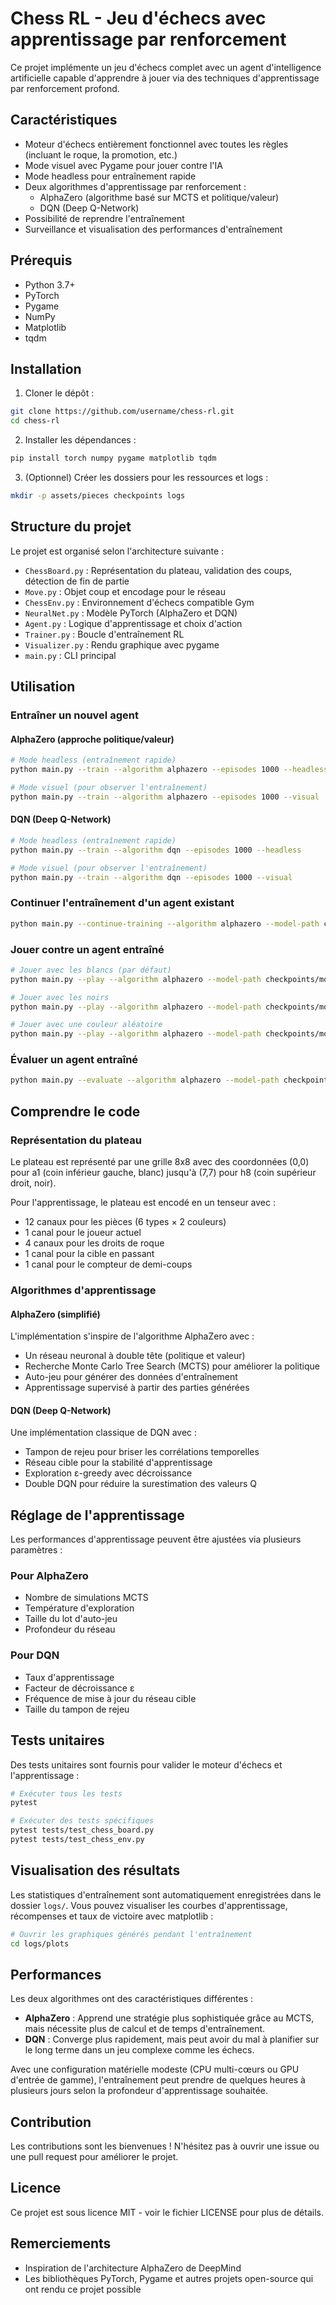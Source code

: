 # Chess RL - Jeu d'échecs avec apprentissage par renforcement

Ce projet implémente un jeu d'échecs complet avec un agent d'intelligence artificielle capable d'apprendre à jouer via des techniques d'apprentissage par renforcement profond.

## Caractéristiques

- Moteur d'échecs entièrement fonctionnel avec toutes les règles (incluant le roque, la promotion, etc.)
- Mode visuel avec Pygame pour jouer contre l'IA
- Mode headless pour entraînement rapide
- Deux algorithmes d'apprentissage par renforcement :
  - AlphaZero (algorithme basé sur MCTS et politique/valeur)
  - DQN (Deep Q-Network)
- Possibilité de reprendre l'entraînement
- Surveillance et visualisation des performances d'entraînement

## Prérequis

- Python 3.7+
- PyTorch
- Pygame
- NumPy
- Matplotlib
- tqdm

## Installation

1. Cloner le dépôt :
```bash
git clone https://github.com/username/chess-rl.git
cd chess-rl
```

2. Installer les dépendances :
```bash
pip install torch numpy pygame matplotlib tqdm
```

3. (Optionnel) Créer les dossiers pour les ressources et logs :
```bash
mkdir -p assets/pieces checkpoints logs
```

## Structure du projet

Le projet est organisé selon l'architecture suivante :

- `ChessBoard.py` : Représentation du plateau, validation des coups, détection de fin de partie
- `Move.py` : Objet coup et encodage pour le réseau
- `ChessEnv.py` : Environnement d'échecs compatible Gym
- `NeuralNet.py` : Modèle PyTorch (AlphaZero et DQN)
- `Agent.py` : Logique d'apprentissage et choix d'action
- `Trainer.py` : Boucle d'entraînement RL
- `Visualizer.py` : Rendu graphique avec pygame
- `main.py` : CLI principal

## Utilisation

### Entraîner un nouvel agent

#### AlphaZero (approche politique/valeur)

```bash
# Mode headless (entraînement rapide)
python main.py --train --algorithm alphazero --episodes 1000 --headless

# Mode visuel (pour observer l'entraînement)
python main.py --train --algorithm alphazero --episodes 1000 --visual
```

#### DQN (Deep Q-Network)

```bash
# Mode headless (entraînement rapide)
python main.py --train --algorithm dqn --episodes 1000 --headless

# Mode visuel (pour observer l'entraînement)
python main.py --train --algorithm dqn --episodes 1000 --visual
```

### Continuer l'entraînement d'un agent existant

```bash
python main.py --continue-training --algorithm alphazero --model-path checkpoints/model_episode_500.pt --episodes 500
```

### Jouer contre un agent entraîné

```bash
# Jouer avec les blancs (par défaut)
python main.py --play --algorithm alphazero --model-path checkpoints/model_final.pt --visual

# Jouer avec les noirs
python main.py --play --algorithm alphazero --model-path checkpoints/model_final.pt --visual --play-as black

# Jouer avec une couleur aléatoire
python main.py --play --algorithm alphazero --model-path checkpoints/model_final.pt --visual --play-as random
```

### Évaluer un agent entraîné

```bash
python main.py --evaluate --algorithm alphazero --model-path checkpoints/model_final.pt
```

## Comprendre le code

### Représentation du plateau

Le plateau est représenté par une grille 8x8 avec des coordonnées (0,0) pour a1 (coin inférieur gauche, blanc) jusqu'à (7,7) pour h8 (coin supérieur droit, noir).

Pour l'apprentissage, le plateau est encodé en un tenseur avec :
- 12 canaux pour les pièces (6 types × 2 couleurs)
- 1 canal pour le joueur actuel
- 4 canaux pour les droits de roque
- 1 canal pour la cible en passant
- 1 canal pour le compteur de demi-coups

### Algorithmes d'apprentissage

#### AlphaZero (simplifié)

L'implémentation s'inspire de l'algorithme AlphaZero avec :
- Un réseau neuronal à double tête (politique et valeur)
- Recherche Monte Carlo Tree Search (MCTS) pour améliorer la politique
- Auto-jeu pour générer des données d'entraînement
- Apprentissage supervisé à partir des parties générées

#### DQN (Deep Q-Network)

Une implémentation classique de DQN avec :
- Tampon de rejeu pour briser les corrélations temporelles
- Réseau cible pour la stabilité d'apprentissage
- Exploration ε-greedy avec décroissance
- Double DQN pour réduire la surestimation des valeurs Q

## Réglage de l'apprentissage

Les performances d'apprentissage peuvent être ajustées via plusieurs paramètres :

### Pour AlphaZero
- Nombre de simulations MCTS
- Température d'exploration
- Taille du lot d'auto-jeu
- Profondeur du réseau

### Pour DQN
- Taux d'apprentissage
- Facteur de décroissance ε
- Fréquence de mise à jour du réseau cible
- Taille du tampon de rejeu

## Tests unitaires

Des tests unitaires sont fournis pour valider le moteur d'échecs et l'apprentissage :

```bash
# Exécuter tous les tests
pytest

# Exécuter des tests spécifiques
pytest tests/test_chess_board.py
pytest tests/test_chess_env.py
```

## Visualisation des résultats

Les statistiques d'entraînement sont automatiquement enregistrées dans le dossier `logs/`. Vous pouvez visualiser les courbes d'apprentissage, récompenses et taux de victoire avec matplotlib :

```bash
# Ouvrir les graphiques générés pendant l'entraînement
cd logs/plots
```

## Performances

Les deux algorithmes ont des caractéristiques différentes :

- **AlphaZero** : Apprend une stratégie plus sophistiquée grâce au MCTS, mais nécessite plus de calcul et de temps d'entraînement.
- **DQN** : Converge plus rapidement, mais peut avoir du mal à planifier sur le long terme dans un jeu complexe comme les échecs.

Avec une configuration matérielle modeste (CPU multi-cœurs ou GPU d'entrée de gamme), l'entraînement peut prendre de quelques heures à plusieurs jours selon la profondeur d'apprentissage souhaitée.

## Contribution

Les contributions sont les bienvenues ! N'hésitez pas à ouvrir une issue ou une pull request pour améliorer le projet.

## Licence

Ce projet est sous licence MIT - voir le fichier LICENSE pour plus de détails.

## Remerciements

- Inspiration de l'architecture AlphaZero de DeepMind
- Les bibliothèques PyTorch, Pygame et autres projets open-source qui ont rendu ce projet possible